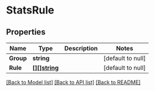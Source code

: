# StatsRule

## Properties
Name | Type | Description | Notes
------------ | ------------- | ------------- | -------------
**Group** | **string** |  | [default to null]
**Rule** | [**[][]string**](array.md) |  | [default to null]

[[Back to Model list]](../README.md#documentation-for-models) [[Back to API list]](../README.md#documentation-for-api-endpoints) [[Back to README]](../README.md)

